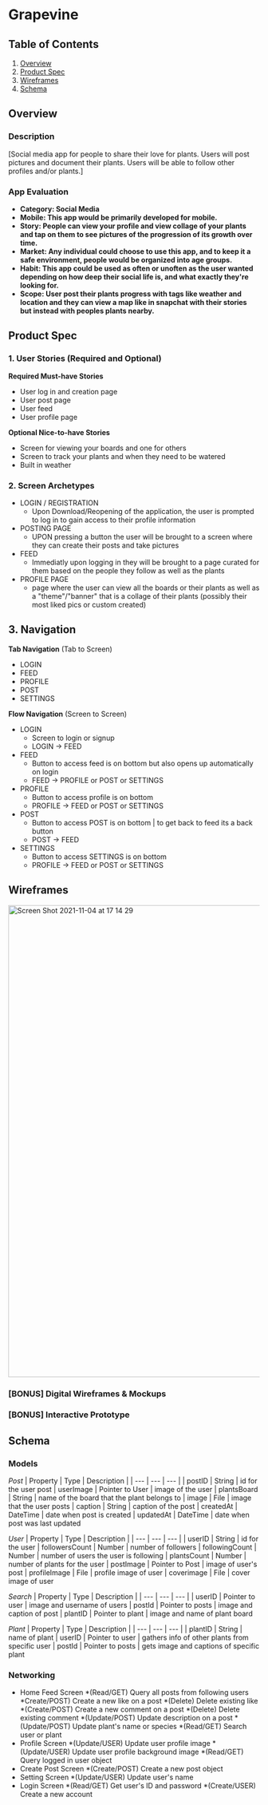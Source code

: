 

# Grapevine

## Table of Contents
1. [Overview](#Overview)
1. [Product Spec](#Product-Spec)
1. [Wireframes](#Wireframes)
2. [Schema](#Schema)

## Overview
### Description
[Social media app for people to share their love for plants. Users will post pictures and document their plants. Users will be able to follow other profiles and/or plants.]

### App Evaluation
- **Category: Social Media**
- **Mobile: This app would be primarily developed for mobile.**
- **Story: People can view your profile and view collage of your plants and tap on them to see pictures of the progression of its growth over time.**
- **Market: Any individual could choose to use this app, and to keep it a safe environment, people would be organized into age groups.**
- **Habit: This app could be used as often or unoften as the user wanted depending on how deep their social life is, and what exactly they're looking for.**
- **Scope: User post their plants progress with tags like weather and location and they can view a map like in snapchat with their stories but instead with peoples plants nearby.**

## Product Spec

### 1. User Stories (Required and Optional)

**Required Must-have Stories**

* User log in and creation page
* User post page 
* User feed
* User profile page

**Optional Nice-to-have Stories**

* Screen for viewing your boards and one for others
* Screen to track your plants and when they need to be watered
* Built in weather 

### 2. Screen Archetypes

* LOGIN / REGISTRATION
   *  Upon Download/Reopening of the application, the user is prompted to log in to gain access to their profile information
* POSTING PAGE
   * UPON pressing a button the user will be brought to a screen where they can create their posts and take pictures 
* FEED
   * Immediatly upon logging in they will be brought to a page curated for them based on the people they follow as well as the plants
* PROFILE PAGE
   * page where the user can view all the boards or their plants as well as a "theme"/"banner" that is a collage of their plants (possibly their most liked pics or custom created)
## 3. Navigation

**Tab Navigation** (Tab to Screen)
* LOGIN
* FEED
* PROFILE
* POST
* SETTINGS

**Flow Navigation** (Screen to Screen)
* LOGIN
   * Screen to login or signup 
   * LOGIN -> FEED
* FEED
   * Button to access feed is on bottom but also opens up automatically on login
   * FEED -> PROFILE or POST or SETTINGS
* PROFILE
   * Button to access profile is on bottom
   * PROFILE -> FEED or POST or SETTINGS
* POST
   * Button to access POST is on bottom | to get back to feed its a back button
   * POST -> FEED
* SETTINGS
   * Button to access SETTINGS is on bottom
   * PROFILE -> FEED or POST or SETTINGS

## Wireframes
<img width="946" alt="Screen Shot 2021-11-04 at 17 14 29" src="https://user-images.githubusercontent.com/66335530/140427895-32b166bf-cbcf-4164-b205-61cfcbc580ef.png">

### [BONUS] Digital Wireframes & Mockups

### [BONUS] Interactive Prototype

## Schema 
### Models
*Post*
| Property | Type | Description |
| --- | --- | --- |
| postID | String | id for the user post
| userImage | Pointer to User | image of the user
| plantsBoard | String | name of the board that the plant belongs to
| image | File | image that the user posts
| caption | String | caption of the post
| createdAt | DateTime | date when post is created
| updatedAt | DateTime | date when post was last updated

*User*
| Property | Type | Description |
| --- | --- | --- |
| userID | String | id for the user
| followersCount | Number | number of followers
| followingCount | Number | number of users the user is following
| plantsCount | Number | number of plants for the user
| postImage | Pointer to Post | image of user's post
| profileImage | File | profile image of user
| coverimage | File | cover image of user

*Search*
| Property | Type | Description |
| --- | --- | --- |
| userID | Pointer to user | image and username of users
| postId | Pointer to posts | image and caption of post
| plantID | Pointer to plant | image and name of plant board


*Plant*
| Property | Type | Description |
| --- | --- | --- |
| plantID | String | name of plant 
| userID | Pointer to user | gathers info of other plants from specific user
| postId | Pointer to posts | gets image and captions of specific plant


### Networking
* Home Feed Screen
  *(Read/GET) Query all posts from following users
  *Create/POST) Create a new like on a post
  *(Delete) Delete existing like
  *(Create/POST) Create a new comment on a post
  *(Delete) Delete existing comment
  *(Update/POST) Update description on a post
  *(Update/POST) Update plant's name or species
  *(Read/GET) Search user or plant
* Profile Screen
  *(Update/USER) Update user profile image
  *(Update/USER) Update user profile background image
  *(Read/GET) Query logged in user object 
* Create Post Screen
  *(Create/POST) Create a new post object
* Setting Screen
  *(Update/USER) Update user's name
* Login Screen
  *(Read/GET) Get user's ID and password
  *(Create/USER) Create a new account

